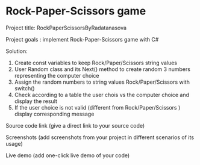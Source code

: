 # Rock-Paper-Scissors game

Project title: 
RockPaperScissorsByRadatanasova

Project goals :
implement Rock-Paper-Scissors game with C#

Solution:
1. Create const variables to keep Rock/Paper/Scissors string values
2. User Random class and its Next() method to create random 3 numbers representing the computer choice
3. Assign the random numbers to string values Rock/Paper/Scissors with switch() 
4. Check according to a table the user chois vs the computer choice and display the result
5. If the user choice is not valid (different from Rock/Paper/Scissors ) display corresponding message

Source code link (give a direct link to your source code)

Screenshots (add screenshots from your project in different scenarios of its usage)

Live demo (add one-click live demo of your code)
